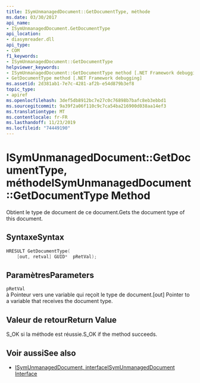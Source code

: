 ```yaml
---
title: ISymUnmanagedDocument::GetDocumentType, méthode
ms.date: 03/30/2017
api_name:
- ISymUnmanagedDocument.GetDocumentType
api_location:
- diasymreader.dll
api_type:
- COM
f1_keywords:
- ISymUnmanagedDocument::GetDocumentType
helpviewer_keywords:
- ISymUnmanagedDocument::GetDocumentType method [.NET Framework debugging]
- GetDocumentType method [.NET Framework debugging]
ms.assetid: 2d381ab1-7e7c-4281-af2b-e54d879b3ef8
topic_type:
- apiref
ms.openlocfilehash: 3def5db8912bc7e27c0c76898b7bafc8eb3ebbd1
ms.sourcegitcommit: 9a39f2a06f110c9c7ca54ba216900d038aa14ef3
ms.translationtype: MT
ms.contentlocale: fr-FR
ms.lasthandoff: 11/23/2019
ms.locfileid: "74449190"
---
```

# <a name="isymunmanageddocumentgetdocumenttype-method"></a><span data-ttu-id="30d8a-102">ISymUnmanagedDocument::GetDocumentType, méthode</span><span class="sxs-lookup"><span data-stu-id="30d8a-102">ISymUnmanagedDocument::GetDocumentType Method</span></span>
<span data-ttu-id="30d8a-103">Obtient le type de document de ce document.</span><span class="sxs-lookup"><span data-stu-id="30d8a-103">Gets the document type of this document.</span></span>  
  
## <a name="syntax"></a><span data-ttu-id="30d8a-104">Syntaxe</span><span class="sxs-lookup"><span data-stu-id="30d8a-104">Syntax</span></span>  
  
```cpp  
HRESULT GetDocumentType(  
    [out, retval] GUID*  pRetVal);  
```  
  
## <a name="parameters"></a><span data-ttu-id="30d8a-105">Paramètres</span><span class="sxs-lookup"><span data-stu-id="30d8a-105">Parameters</span></span>  
 `pRetVal`  
 <span data-ttu-id="30d8a-106">à Pointeur vers une variable qui reçoit le type de document.</span><span class="sxs-lookup"><span data-stu-id="30d8a-106">[out] Pointer to a variable that receives the document type.</span></span>  
  
## <a name="return-value"></a><span data-ttu-id="30d8a-107">Valeur de retour</span><span class="sxs-lookup"><span data-stu-id="30d8a-107">Return Value</span></span>  
 <span data-ttu-id="30d8a-108">S_OK si la méthode est réussie.</span><span class="sxs-lookup"><span data-stu-id="30d8a-108">S_OK if the method succeeds.</span></span>  
  
## <a name="see-also"></a><span data-ttu-id="30d8a-109">Voir aussi</span><span class="sxs-lookup"><span data-stu-id="30d8a-109">See also</span></span>

- [<span data-ttu-id="30d8a-110">ISymUnmanagedDocument, interface</span><span class="sxs-lookup"><span data-stu-id="30d8a-110">ISymUnmanagedDocument Interface</span></span>](../../../../docs/framework/unmanaged-api/diagnostics/isymunmanageddocument-interface.md)

